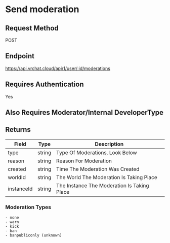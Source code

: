 # Send moderation


## Request Method 
POST

## Endpoint
https://api.vrchat.cloud/api/1/user/:id/moderations

## Requires Authentication
Yes

## Also Requires Moderator/Internal DeveloperType

## Returns 

Field | Type | Description
------|------|------------
type | string | Type Of Moderations, Look Below
reason | string | Reason For Moderation
created | string | Time The Moderation Was Created
worldId | string | The World The Moderation Is Taking Place
instanceId | string | The Instance The Moderation Is Taking Place

### Moderation Types

    - none
	- warn
	- kick
	- ban
	- banpubliconly (unknown)